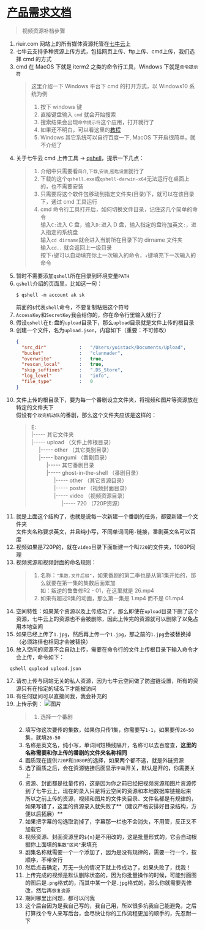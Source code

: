 # [产品需求文档](/)

> 视频资源补档步骤

1. riuir.com 网站上的所有媒体资源托管在[七牛云](https://www.qiniu.com/)上
2. 七牛云支持多种资源上传方式，包括网页上传、ftp上传、cmd上传，我们选择 cmd 的方式
3. cmd 在 MacOS 下就是 iterm2 之类的命令行工具，Windows 下就是`命令提示符`
   > 这里介绍一下 Windows 平台下 cmd 的打开方式，以 Windows10 系统为例<br />
   > 1. 按下 windows 键
   > 2. 直接键盘输入 `cmd` 就会开始搜索
   > 3. 搜索结果会出现`命令提示符`这个应用，打开就行了
   > 4. 如果还不明白，可以看这里的[教程](http://www.192ly.com/pc/win10/win10-dk-cmd.html)
   > 5. Windows 其它系统可以自行百度一下, MacOS 下开启很简单，就不介绍了
4. 关于七牛云 cmd 上传工具 -> [qshell](https://github.com/qiniu/qshell)，提示一下几点：
   > 1. 介绍中只需要看`简介`,`下载`,`安装`,`密匙设置`就行了
   > 2. 下载的这个`qshell.exe`或`qshell-darwin-x64`无法运行在桌面上的，也不需要安装
   > 3. 只需要将这个软件包移动到指定文件夹(目录)下，就可以在该目录下，通过 cmd 工具运行
   > 4. cmd 命令行工具打开后，如何切换文件目录，记住这几个简单的命令<br/>
   > 输入`C:`进入 C 盘，输入`D:`进入 D 盘，输入指定的盘符加英文`:`，进入指定的系统盘<br/>
   > 输入`cd dirname`就会进入当前所在目录下的 dirname 文件夹<br/>
   > 输入`cd..` 就会返回上一级目录<br/>
   > 按下`↑`键可以自动填充你上一次输入的命令，`↓`键填充下一次输入的命令
5. 暂时不需要添加`qshell`所在目录到环境变量`PATH`
6. `qshell`介绍的页面里，比如这一句：
    ```shell
    $ qshell -m account ak sk
    ```
    前面的`$`代表`shell`命令，不要复制粘贴这个符号
7. `AccessKey`和`SecretKey`我会给你的，你在命令行里输入就行了
8. 假设`qshell`在`E:`盘的`upload`目录下，那么`upload`目录就是文件上传的根目录
9. 创建一个文件，名为`upload.json`，内容如下（重要：不可修改）
    ``` json
    {
      "src_dir"            :   "/Users/yuistack/Documents/Upload",
      "bucket"             :   "clannader",
      "overwrite"          :   true,
      "rescan_local"       :   true,
      "skip_suffixes"      :   ".DS_Store",
      "log_level"          :   "info",
      "file_type"          :   0
    }
    ```
10. 文件上传的根目录下，要为每一个番剧设立文件夹，将视频和图片等资源放在特定的文件夹下<br/>
    假设有个`攻壳机动队`的番剧，那么这个文件夹应该是这样的：
    > E:<br/>
    > |----- 其它文件夹<br/>
    > |----- upload （文件上传根目录）<br/>
    > &nbsp;&nbsp;&nbsp;&nbsp;&nbsp;|----- other （其它类别目录）<br/>
    > &nbsp;&nbsp;&nbsp;&nbsp;&nbsp;|----- bangumi （番剧目录）<br/>
    > &nbsp;&nbsp;&nbsp;&nbsp;&nbsp;&nbsp;&nbsp;&nbsp;&nbsp;&nbsp;|----- 其它番剧目录<br/>
    > &nbsp;&nbsp;&nbsp;&nbsp;&nbsp;&nbsp;&nbsp;&nbsp;&nbsp;&nbsp;|----- ghost-in-the-shell （番剧目录）<br/>
    > &nbsp;&nbsp;&nbsp;&nbsp;&nbsp;&nbsp;&nbsp;&nbsp;&nbsp;&nbsp;&nbsp;&nbsp;&nbsp;&nbsp;&nbsp;|----- other （其它资源目录）<br/>
    > &nbsp;&nbsp;&nbsp;&nbsp;&nbsp;&nbsp;&nbsp;&nbsp;&nbsp;&nbsp;&nbsp;&nbsp;&nbsp;&nbsp;&nbsp;|----- poster （视频封面目录）<br/>
    > &nbsp;&nbsp;&nbsp;&nbsp;&nbsp;&nbsp;&nbsp;&nbsp;&nbsp;&nbsp;&nbsp;&nbsp;&nbsp;&nbsp;&nbsp;|----- video （视频资源目录） <br/>
    > &nbsp;&nbsp;&nbsp;&nbsp;&nbsp;&nbsp;&nbsp;&nbsp;&nbsp;&nbsp;&nbsp;&nbsp;&nbsp;&nbsp;&nbsp;&nbsp;&nbsp;&nbsp;&nbsp;&nbsp;|----- 720 （720P资源） <br/>
11. 就是上面这个结构了，也就是说每一次新建一个番剧的任务，都要新建一个文件夹<br/>
    文件夹名称要求英文，并且纯小写，不同单词间用`-`链接，番剧英文名可以百度
12. 视频如果是720P的，就在`video`目录下面新建一个叫`720`的文件夹，1080P同理
13. 视频资源和视频封面的命名规则：<br/>
    > 1. 名称：`"集数.文件后缀"`，如果番剧的第二季也是从第1集开始的，那么就要在第一集的集数后面累加<br/>
    > 如：叛逆的鲁鲁修R2 - 01，在这里就是 26.mp4
    > 2. 如果有超过9集的动画，那么第一集是 1.mp4 而不是 01.mp4   
14. 空间特性：如果某个资源以及上传成功了，那么即使在`upload`目录下删了这个资源，七牛云上的资源也不会被删除，因此上传完的资源就可以删除了以免占用本地空间
15. 如果已经上传了`1.jpg`，然后再上传一个`1.jpg`，那之前的`1.jpg`会被替换掉（必须路径也相同才会被替换）
16. 放入空间的资源不会自动上传，需要在命令行的文件上传根目录下输入命令才会上传，命令如下：<br/>
```shell
 qshell qupload upload.json
```
17. 请勿上传与网站无关的私人资源，因为七牛云空间做了防盗链设置，所有的资源只有在指定的域名下才能被访问
18. 有任何疑问可以直接问我，我会补充的
19. 上传示例：
    ![图片](https://cdn.riuir.com/owner/QQ20170916-085257@2x.png)
    > 1. 选择一个番剧
    2. 填写你这次要传的集数，如果你只传1集，你需要写`1-1`，如果要传`26~50`集，就填`26-50`
    3. 名称是英文名，纯小写，单词间短横线隔开，名称可以去百度查，**这里的名称需要和你上传的番剧的文件夹名称相同**
    4. 画质现在提供`720P`和`1080P`的选择，如果两个都不选，就是外链资源
    5. 选了画质之后，会在资源链接后面显示`字幕`开关，默认是开的，你需要关上
    6. 资源、封面都是批量传的，这是因为你之前已经把视频资源和图片资源传到了七牛云上，现在的录入只是将云空间的资源和本地数据库链接起来<br/>
        所以之前上传的资源，视频和图片的文件夹目录、文件名都是有规律的，如果写错了，这里的资源录入就失败了**（建议严格安排好目录结构，方便以后拓展）**<br/>
    7. 如果把字幕的勾选取消掉了，字幕那一栏也不会消失，不用管，反正又不加载它
    8. 视频资源、封面资源里的`${n}`是不用改的，这是批量形式的，它会自动根据你上面填的`集数"区间"`来填充
    9. 剧集名称就需要一个一个添加了，因为是没有规律的，需要一行一个，按顺序，不带空行
    10. 然后点击确定，万无一失的情况下就上传成功了，如果失败了，找我！
    11. 上传完成的视频是默认删除状态的，因为你批量操作的时候，可能封面图的图后是`.png`格式的，而其中某一个是`.jpg`格式的，那么你就需要先修改，然后再`恢复资源`
    12. 期间哪里出问题，都可以问我
    13. 这个后台因为是我自己写的，我自己用，所以很多坑我自己能避免，之后打算找个专人来写后台，会尽快让你的工作流程更加的顺手的，先忍耐一下
        